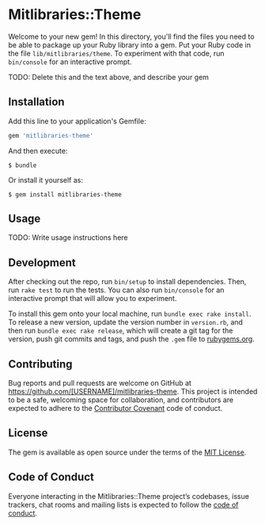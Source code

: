 # Mitlibraries::Theme

Welcome to your new gem! In this directory, you'll find the files you need to be able to package up your Ruby library into a gem. Put your Ruby code in the file `lib/mitlibraries/theme`. To experiment with that code, run `bin/console` for an interactive prompt.

TODO: Delete this and the text above, and describe your gem

## Installation

Add this line to your application's Gemfile:

```ruby
gem 'mitlibraries-theme'
```

And then execute:

    $ bundle

Or install it yourself as:

    $ gem install mitlibraries-theme

## Usage

TODO: Write usage instructions here

## Development

After checking out the repo, run `bin/setup` to install dependencies. Then, run `rake test` to run the tests. You can also run `bin/console` for an interactive prompt that will allow you to experiment.

To install this gem onto your local machine, run `bundle exec rake install`. To release a new version, update the version number in `version.rb`, and then run `bundle exec rake release`, which will create a git tag for the version, push git commits and tags, and push the `.gem` file to [rubygems.org](https://rubygems.org).

## Contributing

Bug reports and pull requests are welcome on GitHub at https://github.com/[USERNAME]/mitlibraries-theme. This project is intended to be a safe, welcoming space for collaboration, and contributors are expected to adhere to the [Contributor Covenant](http://contributor-covenant.org) code of conduct.

## License

The gem is available as open source under the terms of the [MIT License](https://opensource.org/licenses/MIT).

## Code of Conduct

Everyone interacting in the Mitlibraries::Theme project’s codebases, issue trackers, chat rooms and mailing lists is expected to follow the [code of conduct](https://github.com/[USERNAME]/mitlibraries-theme/blob/master/CODE_OF_CONDUCT.md).
